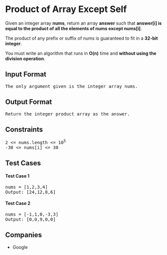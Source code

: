 <h1>Product of Array Except Self</h1>

<p>Given an integer array <b>nums</b>, return an array <b>answer</b> such that <b>answer[i] is equal to the product of all the elements of nums except nums[i]</b>.

The product of any prefix or suffix of nums is guaranteed to fit in a <b>32-bit integer</b>.

You must write an algorithm that runs in <b>O(n)</b> time and <b>without using the division operation</b>.</p>

<h2>Input Format</h2>

<pre>
The only argument given is the integer array nums.
</pre>

<h2>Output Format</h2>

<pre>
Return the integer product array as the answer.
</pre>

<h2>Constraints</h2>

<pre>
2 <= nums.length <= 10<sup>5</sup>
-30 <= nums[i] <= 30
</pre>

<h2>Test Cases</h2>

<h4>Test Case 1</h4>

<pre>
nums = [1,2,3,4]
Output: [24,12,8,6]
</pre>

<h4>Test Case 2</h4>

<pre>
nums = [-1,1,0,-3,3]
Output: [0,0,9,0,0]
</pre>

<h2>Companies</h2>

<ul>
  <li>Google</li>
</ul>
